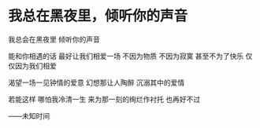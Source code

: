 # 我总在黑夜里，倾听你的声音

我总会在黑夜里
倾听你的声音

能和你相遇的话
最好让我们相爱一场
不因为物质 不因为寂寞
甚至不为了快乐
仅仅因为我们相爱

渴望一场一见钟情的爱意
幻想那让人陶醉 沉溺其中的爱情

若能这样
哪怕我冷清一生
来为那一刻的绚烂作衬托
也再好不过

——未知时间